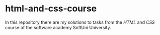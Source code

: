 # html-and-css-course

In this repository there are my solutions to tasks from the *HTML* and *CSS* course of the software academy SoftUni University.
